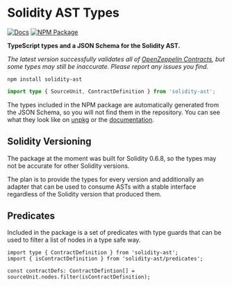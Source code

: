 # Solidity AST Types

[![Docs](https://img.shields.io/badge/docs-%F0%9F%93%84-blue)][docs]
[![NPM Package](https://img.shields.io/npm/v/solidity-ast.svg)](https://www.npmjs.org/package/solidity-ast)

**TypeScript types and a JSON Schema for the Solidity AST.**

_The latest version successfully validates all of [OpenZeppelin Contracts], but
some types may still be inaccurate. Please report any issues you find._

[OpenZeppelin Contracts]: https://github.com/OpenZeppelin/openzeppelin-contracts

```
npm install solidity-ast
```

```typescript
import type { SourceUnit, ContractDefinition } from 'solidity-ast';
```

The types included in the NPM package are automatically generated from the JSON
Schema, so you will not find them in the repository. You can see what they look
like on [unpkg] or the [documentation][docs].

[unpkg]: https://unpkg.com/solidity-ast@latest/types.d.ts
[docs]: https://solidity-ast.netlify.app/

## Solidity Versioning

The package at the moment was built for Solidity 0.6.8, so the types may not be
accurate for other Solidity versions.

The plan is to provide the types for every version and additionally an adapter
that can be used to consume ASTs with a stable interface regardless of the
Solidity version that produced them.

## Predicates

Included in the package is a set of predicates with type guards that can be
used to filter a list of nodes in a type safe way.

```
import type { ContractDefinition } from 'solidity-ast';
import { isContractDefinition } from 'solidity-ast/predicates';

const contractDefs: ContractDefintion[] = sourceUnit.nodes.filter(isContractDefinition);
```
